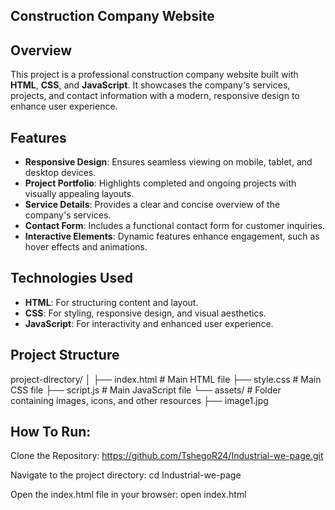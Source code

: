 ## Construction Company Website

## Overview

This project is a professional construction company website built with **HTML**, **CSS**, and **JavaScript**. It showcases the company's services, projects, and contact information with a modern, responsive design to enhance user experience.

## Features
- **Responsive Design**: Ensures seamless viewing on mobile, tablet, and desktop devices.
- **Project Portfolio**: Highlights completed and ongoing projects with visually appealing layouts.
- **Service Details**: Provides a clear and concise overview of the company's services.
- **Contact Form**: Includes a functional contact form for customer inquiries.
- **Interactive Elements**: Dynamic features enhance engagement, such as hover effects and animations.

## Technologies Used
- **HTML**: For structuring content and layout.
- **CSS**: For styling, responsive design, and visual aesthetics.
- **JavaScript**: For interactivity and enhanced user experience.

## Project Structure

project-directory/
│
├── index.html       # Main HTML file
├── style.css        # Main CSS file
├── script.js        # Main JavaScript file
└── assets/          # Folder containing images, icons, and other resources
    ├── image1.jpg

## How To Run:

Clone the Repository:
https://github.com/TshegoR24/Industrial-we-page.git

Navigate to the project directory:
cd Industrial-we-page

Open the index.html file in your browser:
open index.html


